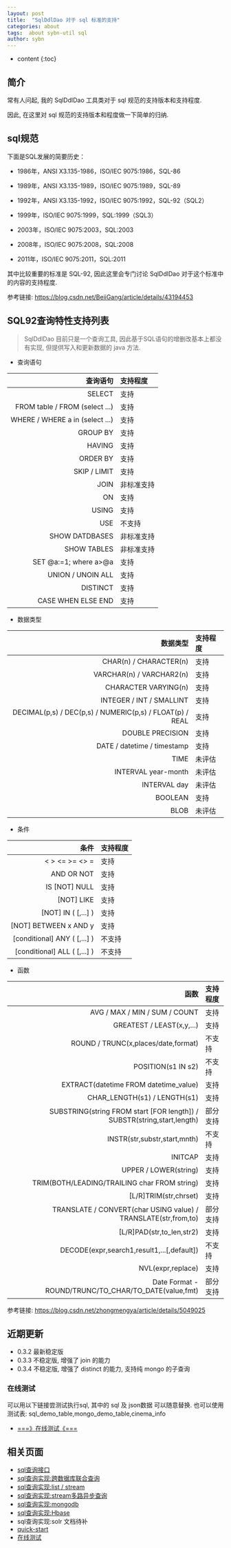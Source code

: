 ```yaml
---
layout: post
title:  "SqlDdlDao 对于 sql 标准的支持"
categories: about
tags:  about sybn-util sql
author: sybn
---
```


* content
{:toc}

## 简介
常有人问起, 我的 SqlDdlDao 工具类对于 sql 规范的支持版本和支持程度.

因此, 在这里对 sql 规范的支持版本和程度做一下简单的归纳.




## sql规范

下面是SQL发展的简要历史：

* 1986年，ANSI X3.135-1986，ISO/IEC 9075:1986，SQL-86

* 1989年，ANSI X3.135-1989，ISO/IEC 9075:1989，SQL-89

* 1992年，ANSI X3.135-1992，ISO/IEC 9075:1992，SQL-92（SQL2）

* 1999年，ISO/IEC 9075:1999，SQL:1999（SQL3）

* 2003年，ISO/IEC 9075:2003，SQL:2003

* 2008年，ISO/IEC 9075:2008，SQL:2008

* 2011年，ISO/IEC 9075:2011，SQL:2011

其中比较重要的标准是 SQL-92, 因此这里会专门讨论 SqlDdlDao 对于这个标准中的内容的支持程度.

参考链接: https://blog.csdn.net/BeiiGang/article/details/43194453


## SQL92查询特性支持列表

> SqlDdlDao 目前只是一个查询工具, 因此基于SQL语句的增删改基本上都没有实现, 但提供写入和更新数据的 java 方法.

* 查询语句

查询语句|支持程度
-:|:-
SELECT|支持
FROM table / FROM (select ...)|支持
WHERE / WHERE a in (select ...)|支持
GROUP BY|支持
HAVING|支持
ORDER BY|支持
SKIP / LIMIT|支持
JOIN|非标准支持
ON|支持
USING|支持
USE|不支持
SHOW DATDBASES|非标准支持
SHOW TABLES|非标准支持
SET @a:=1; where a>@a|支持
UNION / UNOIN ALL|支持
DISTINCT|支持
CASE WHEN ELSE END|支持

* 数据类型

数据类型|支持程度
-:|:-
CHAR(n) / CHARACTER(n)|支持
VARCHAR(n) / VARCHAR2(n)|支持
CHARACTER VARYING(n) |支持
INTEGER / INT / SMALLINT|支持
DECIMAL(p,s) / DEC(p,s) / NUMERIC(p,s) / FLOAT(p) / REAL|支持
DOUBLE PRECISION|支持
DATE / datetime / timestamp |支持
TIME|未评估
INTERVAL year-month|未评估
INTERVAL day|未评估
BOOLEAN|支持
BLOB|未评估

* 条件
 
 条件|支持程度
-:|:-
< > <= >= <> =|支持
AND OR NOT|支持
IS [NOT] NULL|支持
[NOT] LIKE|支持
[NOT] IN ( [,...] )|支持
[NOT] BETWEEN x AND y|支持
[conditional] ANY ( [,...] )|不支持
[conditional] ALL ( [,...] )|不支持
 
* 函数

 函数|支持程度
-:|:-
AVG / MAX / MIN / SUM / COUNT|支持
GREATEST / LEAST(x,y,...)|支持
ROUND / TRUNC(x,places/date,format)|不支持
POSITION(s1 IN s2)|不支持
EXTRACT(datetime FROM datetime_value)|支持
CHAR_LENGTH(s1) / LENGTH(s1)|支持
SUBSTRING(string FROM start [FOR length]) / SUBSTR(string,start,length)|部分支持
INSTR(str,substr,start,mnth)|不支持
INITCAP|支持
UPPER / LOWER(string)|支持
TRIM(BOTH/LEADING/TRAILING char FROM string)|支持
[L/R]TRIM(str,chrset)|支持
TRANSLATE / CONVERT(char USING value) / TRANSLATE(str,from,to)|部分支持
[L/R]PAD(str,to_len,str2)|支持
DECODE(expr,search1,result1,...[,default])|不支持
NVL(expr,replace)|支持
Date Format - ROUND/TRUNC/TO_CHAR/TO_DATE(value,fmt)|部分支持

参考链接: https://blog.csdn.net/zhongmengya/article/details/5049025

  
## 近期更新
- 0.3.2 最新稳定版
- 0.3.3 不稳定版, 增强了 join 的能力
- 0.3.4 不稳定版, 增强了 distinct 的能力, 支持纯 mongo 的子查询


### 在线测试

可以用以下链接尝测试执行sql, 其中的  sql 及 json数据 可以随意替换. 也可以使用测试表: sql_demo_table,mongo_demo_table,cinema_info

- [===》在线测试《===]({{site.baseurl}}/2019/07/25/web-sql/)


## 相关页面
- [sql查询接口]({{site.baseurl}}/2018/04/24/sql-ddl-dao/)
- [sql查询实现:跨数据库联合查询]({{site.baseurl}}/2018/12/20/sybn-dao-multiple-impl/)
- [sql查询实现:list / stream]({{site.baseurl}}/2018/09/13/datas-sql-ddl-engine/)
- [sql查询实现:stream多路异步查询]({{site.baseurl}}/2018/10/15/sql_ddl_dao_stream_async_impl/)
- [sql查询实现:mongodb]({{site.baseurl}}/2018/09/17/mongo-dao-by-sql/)
- [sql查询实现:Hbase]({{site.baseurl}}/2019/05/16/hbase-dao/)
- sql查询实现:solr 文档待补
- [quick-start]({{site.baseurl}}/2019/07/25/quick-start/)
- [在线测试]({{site.baseurl}}/2019/07/25/web-sql/)
